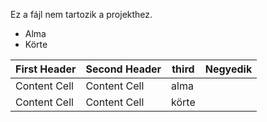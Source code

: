 Ez a fájl nem tartozik a projekthez. 

* Alma
* Körte



First Header  | Second Header | third | Negyedik
------------- | ------------- | ------------- | -------------
Content Cell  | Content Cell | alma |
Content Cell  | Content Cell | körte |
